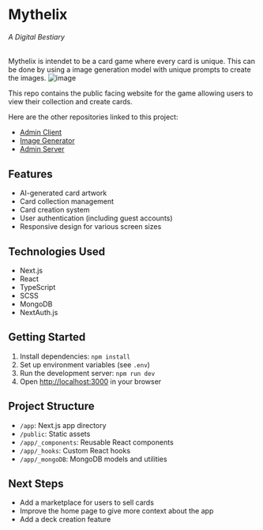 # Mythelix
###### A Digital Bestiary

Mythelix is intendet to be a card game where every card is unique. This can be done by using a image generation model with unique prompts to create the images. 
![image](https://github.com/user-attachments/assets/a247d571-3fe3-47af-82d8-50defcde85fa)

This repo contains the public facing website for the game allowing users to view their collection and create cards.

Here are the other repositories linked to this project:
 - [Admin Client](https://github.com/Morgs27/mythelix-admin-client)
 - [Image Generator](https://github.com/Morgs27/mythelix-image-generator)
 - [Admin Server](https://github.com/Morgs27/mythelix-admin-server)

## Features

- AI-generated card artwork
- Card collection management
- Card creation system
- User authentication (including guest accounts)
- Responsive design for various screen sizes

## Technologies Used

- Next.js
- React
- TypeScript
- SCSS
- MongoDB
- NextAuth.js

## Getting Started

1. Install dependencies: `npm install`
2. Set up environment variables (see `.env`)
3. Run the development server: `npm run dev`
4. Open [http://localhost:3000](http://localhost:3000) in your browser

## Project Structure

- `/app`: Next.js app directory
- `/public`: Static assets
- `/app/_components`: Reusable React components
- `/app/_hooks`: Custom React hooks
- `/app/_mongoDB`: MongoDB models and utilities

## Next Steps
- Add a marketplace for users to sell cards
- Improve the home page to give more context about the app
- Add a deck creation feature
